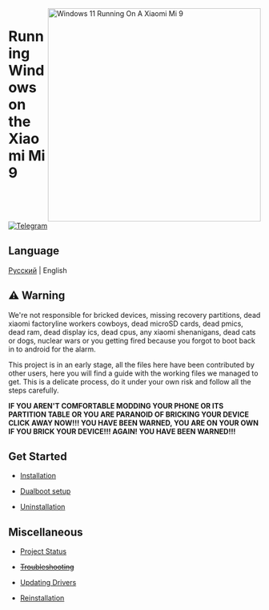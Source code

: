 <img align="right" src="https://raw.githubusercontent.com/woacepheus/Port-Windows-11-Xiaomi-Mi-9/main/cepheus.png" width="425" alt="Windows 11 Running On A Xiaomi Mi 9">

# Running Windows on the Xiaomi Mi 9

[![Telegram](https://img.shields.io/badge/Chat-Telegram-brightgreen.svg?logo=telegram&style=flat-square)](https://t.me/WinOnMi9)

## Language 
[Русский](README-RU.md) | English
## ⚠️ Warning

We're not responsible for bricked devices, missing recovery partitions, dead xiaomi factoryline workers cowboys, dead microSD cards, dead pmics, dead ram, dead display ics, dead cpus, any xiaomi shenanigans, dead cats or dogs, nuclear wars or you getting fired because you forgot to boot back in to android for the alarm.

This project is in an early stage, all the files here have been contributed by other users, here you will find a guide with the working files we managed to get. This is a delicate process, do it under your own risk and follow all the steps carefully.

**IF YOU AREN'T COMFORTABLE MODDING YOUR PHONE OR ITS PARTITION TABLE OR YOU ARE PARANOID OF BRICKING YOUR DEVICE CLICK AWAY NOW!!! YOU HAVE BEEN WARNED, YOU ARE ON YOUR OWN IF YOU BRICK YOUR DEVICE!!! AGAIN! YOU HAVE BEEN WARNED!!!**


## Get Started

- [Installation](guide/install-selection.md)

- [Dualboot setup](guide/dualboot-selection.md)
  
- [Uninstallation](guide/uninstall-selection.md)


## Miscellaneous

- [Project Status](https://github.com/qaz6750/XiaoMi9-Drivers/blob/main/Status.md)

- ~~[Troubleshooting](guide/troubleshooting-selection.md)~~

- [Updating Drivers](guide/driver-updating-selection.md)

- [Reinstallation](guide/reinstalling-selection.md)

